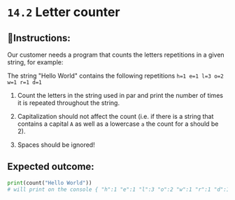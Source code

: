 # `14.2` Letter counter

## 📝Instructions:

Our customer needs a program that counts the letters repetitions in a given string, for example:

The string "Hello World" contains the following repetitions `h=1 e=1 l=3 o=2 w=1 r=1 d=1`

1. Count the letters in the string used in par and print the number of times it is repeated throughout the string.

2. Capitalization should not affect the count (i.e. if there is a string that contains a capital `A` as well as a lowercase `a` the count for a should be 2).

3. Spaces should be ignored!

## Expected outcome:

```py
print(count("Hello World"))
# will print on the console { "h":1 "e":1 "l":3 "o":2 "w":1 "r":1 "d":1 }
```
